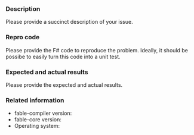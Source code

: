 ### Description

Please provide a succinct description of your issue.

### Repro code

Please provide the F# code to reproduce the problem.
Ideally, it should be possibe to easily turn this code into a unit test.

### Expected and actual results

Please provide the expected and actual results.

### Related information 

* fable-compiler version:
* fable-core version:
* Operating system:
